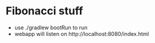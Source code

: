 # Fibonacci stuff

* use ./gradlew bootRun to run
* webapp will listen on http://localhost:8080/index.html
